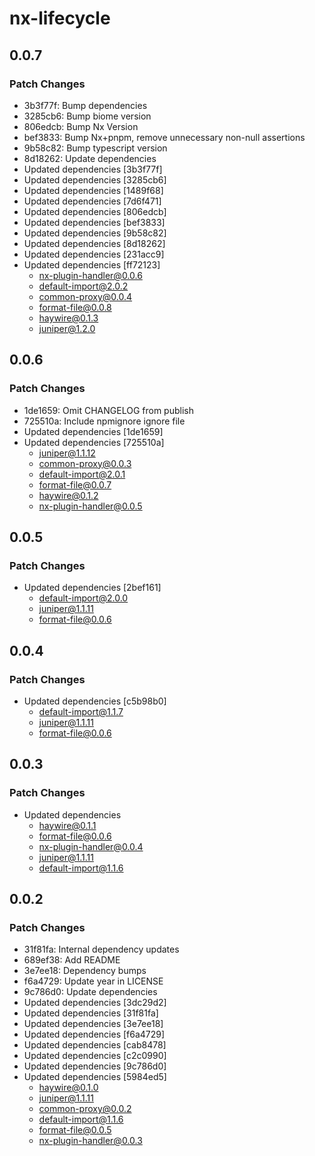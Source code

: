 # nx-lifecycle

## 0.0.7

### Patch Changes

- 3b3f77f: Bump dependencies
- 3285cb6: Bump biome version
- 806edcb: Bump Nx Version
- bef3833: Bump Nx+pnpm, remove unnecessary non-null assertions
- 9b58c82: Bump typescript version
- 8d18262: Update dependencies
- Updated dependencies [3b3f77f]
- Updated dependencies [3285cb6]
- Updated dependencies [1489f68]
- Updated dependencies [7d6f471]
- Updated dependencies [806edcb]
- Updated dependencies [bef3833]
- Updated dependencies [9b58c82]
- Updated dependencies [8d18262]
- Updated dependencies [231acc9]
- Updated dependencies [ff72123]
  - nx-plugin-handler@0.0.6
  - default-import@2.0.2
  - common-proxy@0.0.4
  - format-file@0.0.8
  - haywire@0.1.3
  - juniper@1.2.0

## 0.0.6

### Patch Changes

- 1de1659: Omit CHANGELOG from publish
- 725510a: Include npmignore ignore file
- Updated dependencies [1de1659]
- Updated dependencies [725510a]
  - juniper@1.1.12
  - common-proxy@0.0.3
  - default-import@2.0.1
  - format-file@0.0.7
  - haywire@0.1.2
  - nx-plugin-handler@0.0.5

## 0.0.5

### Patch Changes

- Updated dependencies [2bef161]
  - default-import@2.0.0
  - juniper@1.1.11
  - format-file@0.0.6

## 0.0.4

### Patch Changes

- Updated dependencies [c5b98b0]
  - default-import@1.1.7
  - juniper@1.1.11
  - format-file@0.0.6

## 0.0.3

### Patch Changes

- Updated dependencies
  - haywire@0.1.1
  - format-file@0.0.6
  - nx-plugin-handler@0.0.4
  - juniper@1.1.11
  - default-import@1.1.6

## 0.0.2

### Patch Changes

- 31f81fa: Internal dependency updates
- 689ef38: Add README
- 3e7ee18: Dependency bumps
- f6a4729: Update year in LICENSE
- 9c786d0: Update dependencies
- Updated dependencies [3dc29d2]
- Updated dependencies [31f81fa]
- Updated dependencies [3e7ee18]
- Updated dependencies [f6a4729]
- Updated dependencies [cab8478]
- Updated dependencies [c2c0990]
- Updated dependencies [9c786d0]
- Updated dependencies [5984ed5]
  - haywire@0.1.0
  - juniper@1.1.11
  - common-proxy@0.0.2
  - default-import@1.1.6
  - format-file@0.0.5
  - nx-plugin-handler@0.0.3
